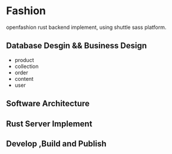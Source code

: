 # Fashion

openfashion rust backend implement, using shuttle sass platform.

## Database Desgin && Business Design

- product
- collection
- order
- content
- user

## Software Architecture

## Rust Server Implement

## Develop ,Build and Publish
